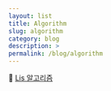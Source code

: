 ```yaml
---
layout: list
title: Algorithm
slug: algorithm
category: blog
description: >
permalink: /blog/algorithm
---
```


📌 [Lis 알고리즘](./lis-algorithm)